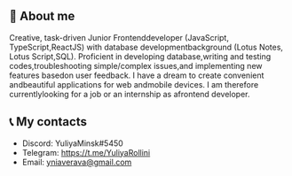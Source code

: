 ## :pushpin: About me

Creative, task-driven Junior Frontenddeveloper (JavaScript, TypeScript,ReactJS) with database developmentbackground (Lotus Notes, Lotus Script,SQL). Proficient in developing database,writing and testing codes,troubleshooting simple/complex issues,and implementing new features basedon user feedback.
I have a dream to create convenient andbeautiful applications for web andmobile devices. I am therefore currentlylooking for a job or an internship as afrontend developer.

## :telephone_receiver: My contacts

- Discord: YuliyaMinsk#5450
- Telegram: https://t.me/YuliyaRollini
- Email: yniaverava@gmail.com
